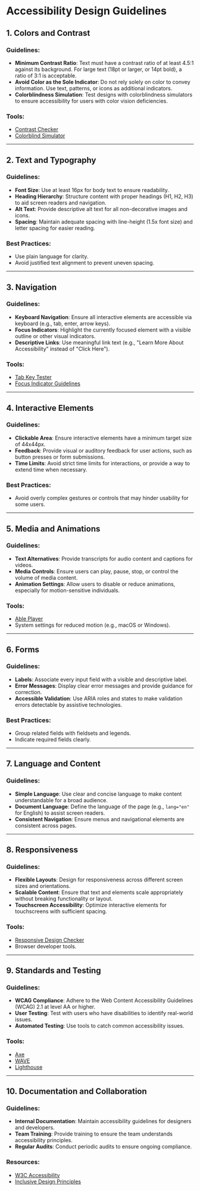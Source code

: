 # Accessibility Design Guidelines

## 1. Colors and Contrast
### Guidelines:
- **Minimum Contrast Ratio**: Text must have a contrast ratio of at least 4.5:1 against its background. For large text (18pt or larger, or 14pt bold), a ratio of 3:1 is acceptable.
- **Avoid Color as the Sole Indicator**: Do not rely solely on color to convey information. Use text, patterns, or icons as additional indicators.
- **Colorblindness Simulation**: Test designs with colorblindness simulators to ensure accessibility for users with color vision deficiencies.

### Tools:
- [Contrast Checker](https://webaim.org/resources/contrastchecker/)
- [Colorblind Simulator](https://www.color-blindness.com/coblis-color-blindness-simulator/)

---

## 2. Text and Typography
### Guidelines:
- **Font Size**: Use at least 16px for body text to ensure readability.
- **Heading Hierarchy**: Structure content with proper headings (H1, H2, H3) to aid screen readers and navigation.
- **Alt Text**: Provide descriptive alt text for all non-decorative images and icons.
- **Spacing**: Maintain adequate spacing with line-height (1.5x font size) and letter spacing for easier reading.

### Best Practices:
- Use plain language for clarity.
- Avoid justified text alignment to prevent uneven spacing.

---

## 3. Navigation
### Guidelines:
- **Keyboard Navigation**: Ensure all interactive elements are accessible via keyboard (e.g., tab, enter, arrow keys).
- **Focus Indicators**: Highlight the currently focused element with a visible outline or other visual indicators.
- **Descriptive Links**: Use meaningful link text (e.g., "Learn More About Accessibility" instead of "Click Here").

### Tools:
- [Tab Key Tester](https://webaim.org/techniques/keyboard/)
- [Focus Indicator Guidelines](https://www.w3.org/WAI/WCAG21/Techniques/general/G195.html)

---

## 4. Interactive Elements
### Guidelines:
- **Clickable Area**: Ensure interactive elements have a minimum target size of 44x44px.
- **Feedback**: Provide visual or auditory feedback for user actions, such as button presses or form submissions.
- **Time Limits**: Avoid strict time limits for interactions, or provide a way to extend time when necessary.

### Best Practices:
- Avoid overly complex gestures or controls that may hinder usability for some users.

---

## 5. Media and Animations
### Guidelines:
- **Text Alternatives**: Provide transcripts for audio content and captions for videos.
- **Media Controls**: Ensure users can play, pause, stop, or control the volume of media content.
- **Animation Settings**: Allow users to disable or reduce animations, especially for motion-sensitive individuals.

### Tools:
- [Able Player](https://ableplayer.github.io/)
- System settings for reduced motion (e.g., macOS or Windows).

---

## 6. Forms
### Guidelines:
- **Labels**: Associate every input field with a visible and descriptive label.
- **Error Messages**: Display clear error messages and provide guidance for correction.
- **Accessible Validation**: Use ARIA roles and states to make validation errors detectable by assistive technologies.

### Best Practices:
- Group related fields with fieldsets and legends.
- Indicate required fields clearly.

---

## 7. Language and Content
### Guidelines:
- **Simple Language**: Use clear and concise language to make content understandable for a broad audience.
- **Document Language**: Define the language of the page (e.g., `lang="en"` for English) to assist screen readers.
- **Consistent Navigation**: Ensure menus and navigational elements are consistent across pages.

---

## 8. Responsiveness
### Guidelines:
- **Flexible Layouts**: Design for responsiveness across different screen sizes and orientations.
- **Scalable Content**: Ensure that text and elements scale appropriately without breaking functionality or layout.
- **Touchscreen Accessibility**: Optimize interactive elements for touchscreens with sufficient spacing.

### Tools:
- [Responsive Design Checker](https://www.responsivedesignchecker.com/)
- Browser developer tools.

---

## 9. Standards and Testing
### Guidelines:
- **WCAG Compliance**: Adhere to the Web Content Accessibility Guidelines (WCAG) 2.1 at level AA or higher.
- **User Testing**: Test with users who have disabilities to identify real-world issues.
- **Automated Testing**: Use tools to catch common accessibility issues.

### Tools:
- [Axe](https://www.deque.com/axe/)
- [WAVE](https://wave.webaim.org/)
- [Lighthouse](https://developers.google.com/web/tools/lighthouse/)

---

## 10. Documentation and Collaboration
### Guidelines:
- **Internal Documentation**: Maintain accessibility guidelines for designers and developers.
- **Team Training**: Provide training to ensure the team understands accessibility principles.
- **Regular Audits**: Conduct periodic audits to ensure ongoing compliance.

### Resources:
- [W3C Accessibility](https://www.w3.org/WAI/)
- [Inclusive Design Principles](https://inclusivedesignprinciples.org/)

